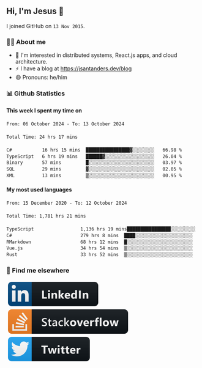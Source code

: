 ## Hi, I'm Jesus 👋

I joined GitHub on `13 Nov 2015`.

<!-- Talking about you -->

### 👨‍💻 About me

- 👦 I'm interested in distributed systems, React.js apps, and cloud architecture.
- ⚡️ I have a blog at <https://jsantanders.dev/blog>
- 😄 Pronouns: he/him

### 📊 Github Statistics

#### This week I spent my time on

<!--START_SECTION:weekly-->

```txt
From: 06 October 2024 - To: 13 October 2024

Total Time: 24 hrs 17 mins

C#           16 hrs 15 mins  ████████████████▓░░░░░░░░   66.98 %
TypeScript   6 hrs 19 mins   ██████▓░░░░░░░░░░░░░░░░░░   26.04 %
Binary       57 mins         █░░░░░░░░░░░░░░░░░░░░░░░░   03.97 %
SQL          29 mins         ▓░░░░░░░░░░░░░░░░░░░░░░░░   02.05 %
XML          13 mins         ▒░░░░░░░░░░░░░░░░░░░░░░░░   00.95 %
```

<!--END_SECTION:weekly-->

#### My most used languages

<!--START_SECTION:alltime-->

```txt
From: 15 December 2020 - To: 12 October 2024

Total Time: 1,781 hrs 21 mins

TypeScript                 1,136 hrs 19 mins████████████████░░░░░░░░░   63.79 %
C#                         279 hrs 8 mins  ████░░░░░░░░░░░░░░░░░░░░░   15.67 %
RMarkdown                  68 hrs 12 mins  █░░░░░░░░░░░░░░░░░░░░░░░░   03.83 %
Vue.js                     34 hrs 54 mins  ▒░░░░░░░░░░░░░░░░░░░░░░░░   01.96 %
Rust                       33 hrs 52 mins  ▒░░░░░░░░░░░░░░░░░░░░░░░░   01.90 %
```

<!--END_SECTION:alltime-->

### 📢 Find me elsewhere

<p>
  <a target="_blank" href="https://linkedin.com/in/jsantanders">
    <img src="https://github.com/jsantanders/jsantanders/blob/master/img/linkedin.svg" alt="LinkedIn" style="vertical-align:top; margin:4px">
  </a>
  
  <a target="_blank" href="https://stackoverflow.com/users/7318331/jesus-santander">
    <img src="https://github.com/jsantanders/jsantanders/blob/master/img/stackoverflow.svg" alt="StackOverflow" style="vertical-align:top; margin:4px">
  </a>
  
  <a target="_blank" href="http://twitter.com/jsantanders">
    <img src="https://github.com/jsantanders/jsantanders/blob/master/img/twitter.svg" alt="Twitter" style="vertical-align:top; margin:4px">
  </a>
</p>
